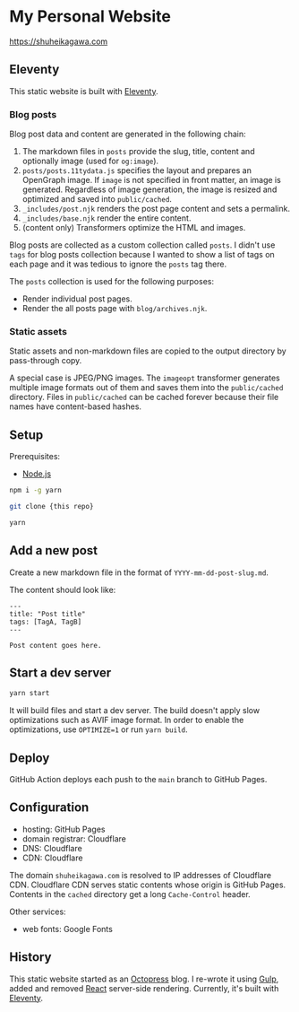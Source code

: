 # My Personal Website

https://shuheikagawa.com

## Eleventy

This static website is built with [Eleventy](https://www.11ty.dev/).

### Blog posts

Blog post data and content are generated in the following chain:

1. The markdown files in `posts` provide the slug, title, content and optionally image (used for `og:image`).
2. `posts/posts.11tydata.js` specifies the layout and prepares an OpenGraph image. If `image` is not specified in front matter, an image is generated. Regardless of image generation, the image is resized and optimized and saved into `public/cached`.
3. `_includes/post.njk` renders the post page content and sets a permalink.
4. `_includes/base.njk` render the entire content.
5. (content only) Transformers optimize the HTML and images.

Blog posts are collected as a custom collection called `posts`. I didn't use `tags` for blog posts collection because I wanted to show a list of tags on each page and it was tedious to ignore the `posts` tag there.

The `posts` collection is used for the following purposes:

- Render individual post pages.
- Render the all posts page with `blog/archives.njk`.

### Static assets

Static assets and non-markdown files are copied to the output directory by pass-through copy.

A special case is JPEG/PNG images. The `imageopt` transformer generates multiple image formats out of them and saves them into the `public/cached` directory. Files in `public/cached` can be cached forever because their file names have content-based hashes.

## Setup

Prerequisites:

- [Node.js](https://nodejs.org/en/)

```sh
npm i -g yarn

git clone {this repo}

yarn
```

## Add a new post

Create a new markdown file in the format of `YYYY-mm-dd-post-slug.md`.

The content should look like:

```
---
title: "Post title"
tags: [TagA, TagB]
---

Post content goes here.
```

## Start a dev server

```sh
yarn start
```

It will build files and start a dev server. The build doesn't apply slow optimizations such as AVIF image format. In order to enable the optimizations, use `OPTIMIZE=1` or run `yarn build`.

## Deploy

GitHub Action deploys each push to the `main` branch to GitHub Pages.

## Configuration

- hosting: GitHub Pages
- domain registrar: Cloudflare
- DNS: Cloudflare
- CDN: Cloudflare

The domain `shuheikagawa.com` is resolved to IP addresses of Cloudflare CDN. Cloudflare CDN serves static contents whose origin is GitHub Pages. Contents in the `cached` directory get a long `Cache-Control` header.

Other services:

- web fonts: Google Fonts

## History

This static website started as an [Octopress](https://github.com/octopress/octopress) blog. I re-wrote it using [Gulp](https://github.com/gulpjs/gulp), added and removed [React](https://github.com/facebook/react) server-side rendering. Currently, it's built with [Eleventy](https://www.11ty.dev/).
